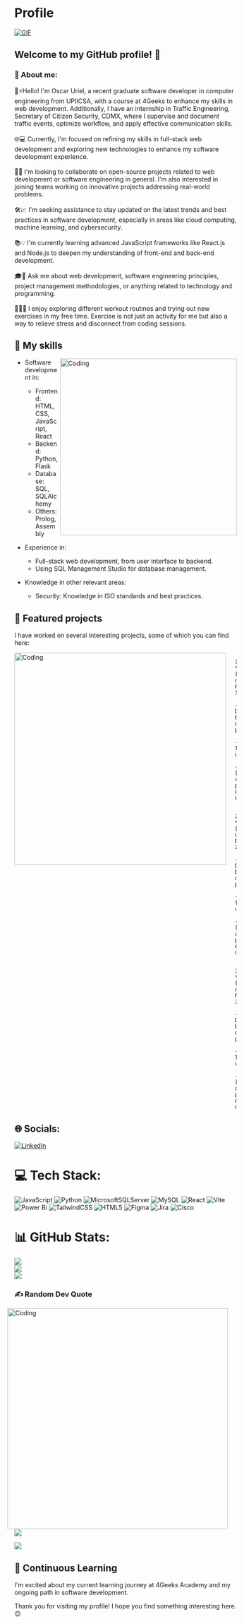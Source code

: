 # Profile 
[![GIF](https://i.redd.it/thj41ymmh0351.gif)](https://i.redd.it/thj41ymmh0351.gif)

## Welcome to my GitHub profile! 👋

### 💫 About me:
🔭⚡Hello! I'm Oscar Uriel, a recent graduate software developer in computer engineering from UPIICSA, with a course at 4Geeks to enhance my skills in web development. Additionally, I have an internship in Traffic Engineering, Secretary of Citizen Security, CDMX, where I supervise and document traffic events, optimize workflow, and apply effective communication skills.<br><br>
🌐💻 Currently, I'm focused on refining my skills in full-stack web development and exploring new technologies to enhance my software development experience.<br><br>
🤝🚀 I'm looking to collaborate on open-source projects related to web development or software engineering in general. I'm also interested in joining teams working on innovative projects addressing real-world problems.<br><br>
🛠️📈 I'm seeking assistance to stay updated on the latest trends and best practices in software development, especially in areas like cloud computing, machine learning, and cybersecurity.<br><br>
📚💡 I'm currently learning advanced JavaScript frameworks like React.js and Node.js to deepen my understanding of front-end and back-end development.<br><br>
🎓💬 Ask me about web development, software engineering principles, project management methodologies, or anything related to technology and programming.<br><br>
🏋️‍♂️💪 I enjoy exploring different workout routines and trying out new exercises in my free time. Exercise is not just an activity for me but also a way to relieve stress and disconnect from coding sessions.

## 🚀 My skills
<img align="right" alt="Coding" width="400" src="https://i.pinimg.com/originals/6d/78/71/6d78711d7c8438405ee8a5a50114f9ac.gif">

- Software development in:
  - Frontend: HTML, CSS, JavaScript, React
  - Backend: Python, Flask
  - Database: SQL, SQLAlchemy
  - Others: Prolog, Assembly

- Experience in:
  - Full-stack web development, from user interface to backend.
  - Using SQL Management Studio for database management.

- Knowledge in other relevant areas:
  - Security: Knowledge in ISO standards and best practices.

## 💼 Featured projects
I have worked on several interesting projects, some of which you can find here:

<img align="left" alt="Coding" width="480" style="margin-right: 20px;" src="https://i.pinimg.com/originals/1f/9c/10/1f9c10920abea2a2f69f9b7efbcaaf59.gif">

            1. **[Nombre del Proyecto 1]**
               - Descripción breve del proyecto.
               - Tecnologías utilizadas: 
               - [Enlace al proyecto o demo].
              
             2. **[Nombre del Proyecto 2]**
               - Descripción breve del proyecto.
               - Tecnologías utilizadas:
               - [Enlace al proyecto o demo].
                 
             3. **[Nombre del Proyecto 3]**
               - Descripción breve del proyecto.
               - Tecnologías utilizadas:
               - [Enlace al proyecto o demo].



## 🌐 Socials:
[![LinkedIn](https://img.shields.io/badge/LinkedIn-%230077B5.svg?logo=linkedin&logoColor=white)](https://linkedin.com/in/oscar-uriel-hernández-ayala-649a70274/) 

# 💻 Tech Stack:
![JavaScript](https://img.shields.io/badge/javascript-%23323330.svg?style=for-the-badge&logo=javascript&logoColor=%23F7DF1E) ![Python](https://img.shields.io/badge/python-3670A0?style=for-the-badge&logo=python&logoColor=ffdd54) ![MicrosoftSQLServer](https://img.shields.io/badge/Microsoft%20SQL%20Server-CC2927?style=for-the-badge&logo=microsoft%20sql%20server&logoColor=white) ![MySQL](https://img.shields.io/badge/mysql-%2300000f.svg?style=for-the-badge&logo=mysql&logoColor=white) ![React](https://img.shields.io/badge/react-%2320232a.svg?style=for-the-badge&logo=react&logoColor=%2361DAFB) ![Vite](https://img.shields.io/badge/vite-%23646CFF.svg?style=for-the-badge&logo=vite&logoColor=white) ![Power Bi](https://img.shields.io/badge/power_bi-F2C811?style=for-the-badge&logo=powerbi&logoColor=black) ![TailwindCSS](https://img.shields.io/badge/tailwindcss-%2338B2AC.svg?style=for-the-badge&logo=tailwind-css&logoColor=white) ![HTML5](https://img.shields.io/badge/html5-%23E34F26.svg?style=for-the-badge&logo=html5&logoColor=white) ![Figma](https://img.shields.io/badge/figma-%23F24E1E.svg?style=for-the-badge&logo=figma&logoColor=white) ![Jira](https://img.shields.io/badge/jira-%230A0FFF.svg?style=for-the-badge&logo=jira&logoColor=white) ![Cisco](https://img.shields.io/badge/cisco-%23049fd9.svg?style=for-the-badge&logo=cisco&logoColor=black)
# 📊 GitHub Stats:
![](https://github-readme-stats.vercel.app/api?username=OUHernandezAyala&theme=radical&hide_border=false&include_all_commits=false&count_private=false)<br/>
![](https://github-readme-streak-stats.herokuapp.com/?user=OUHernandezAyala&theme=radical&hide_border=false)<br/>
![](https://github-readme-stats.vercel.app/api/top-langs/?username=OUHernandezAyala&theme=radical&hide_border=false&include_all_commits=false&count_private=false&layout=compact)

### ✍️ Random Dev Quote
<img align="right" alt="Coding" width="500" style="margin-right: 20px;" src="https://i.pinimg.com/originals/29/e8/3e/29e83ec4df87effb82a855988452819f.gif">

![](https://quotes-github-readme.vercel.app/api?type=vetical&theme=radical)

[![](https://visitcount.itsvg.in/api?id=OUHernandezAyala&icon=5&color=11)](https://visitcount.itsvg.in)

<!-- Proudly created with GPRM ( https://gprm.itsvg.in ) -->

## 🌱 Continuous Learning

I'm excited about my current learning journey at 4Geeks Academy and my ongoing path in software development.

Thank you for visiting my profile! I hope you find something interesting here. 😊
